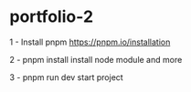 # portfolio-2
1 - Install pnpm
https://pnpm.io/installation


2 - pnpm install
install node module and more

3 - pnpm run dev
start project
